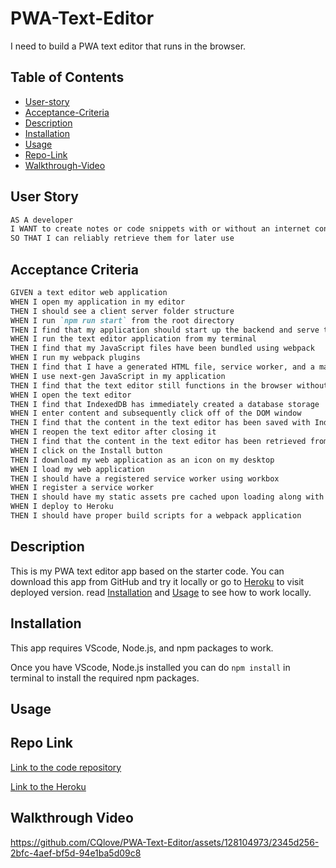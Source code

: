 # PWA-Text-Editor

I need to build a PWA text editor that runs in the browser.

## Table of Contents

- [User-story](#user-story)
- [Acceptance-Criteria](#acceptance-criteria)
- [Description](#description)
- [Installation](#installation)
- [Usage](#usage)
- [Repo-Link](#repo-link)
- [Walkthrough-Video](#walkthrough-video)

## User Story

```md
AS A developer
I WANT to create notes or code snippets with or without an internet connection
SO THAT I can reliably retrieve them for later use
```

## Acceptance Criteria

```md
GIVEN a text editor web application
WHEN I open my application in my editor
THEN I should see a client server folder structure
WHEN I run `npm run start` from the root directory
THEN I find that my application should start up the backend and serve the client
WHEN I run the text editor application from my terminal
THEN I find that my JavaScript files have been bundled using webpack
WHEN I run my webpack plugins
THEN I find that I have a generated HTML file, service worker, and a manifest file
WHEN I use next-gen JavaScript in my application
THEN I find that the text editor still functions in the browser without errors
WHEN I open the text editor
THEN I find that IndexedDB has immediately created a database storage
WHEN I enter content and subsequently click off of the DOM window
THEN I find that the content in the text editor has been saved with IndexedDB
WHEN I reopen the text editor after closing it
THEN I find that the content in the text editor has been retrieved from our IndexedDB
WHEN I click on the Install button
THEN I download my web application as an icon on my desktop
WHEN I load my web application
THEN I should have a registered service worker using workbox
WHEN I register a service worker
THEN I should have my static assets pre cached upon loading along with subsequent pages and static assets
WHEN I deploy to Heroku
THEN I should have proper build scripts for a webpack application
```

## Description

This is my PWA text editor app based on the starter code. You can download this app from GitHub and try it locally or go to [Heroku](https://cj-jate-8ec415473575.herokuapp.com/) to visit deployed version.
read [Installation](#installation) and [Usage](#usage) to see how to work locally.

## Installation

This app requires VScode, Node.js, and npm packages to work.

Once you have VScode, Node.js installed you can do ``npm install`` in terminal to install the required npm packages.

## Usage

## Repo Link

[Link to the code repository](https://github.com/CQlove/PWA-Text-Editor)

[Link to the Heroku](https://cj-jate-8ec415473575.herokuapp.com/)

## Walkthrough Video


https://github.com/CQlove/PWA-Text-Editor/assets/128104973/2345d256-2bfc-4aef-bf5d-94e1ba5d09c8

